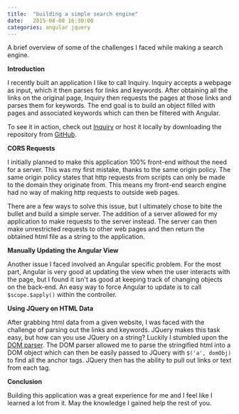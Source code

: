 ```yaml
---
title:  "building a simple search engine"
date:   2015-08-08 16:30:00
categories: angular jquery
---
```


A brief overview of some of the challenges I faced while making a search engine.


**Introduction**

I recently built an application I like to call Inquiry. Inquiry accepts a webpage as input,
which it then parses for links and keywords. After obtaining all the links on the original page, 
Inquiry then requests the pages at those links and parses them for keywords. The end goal is to
build an object filled with pages and associated keywords which can then be filtered with
Angular.

To see it in action, check out [Inquiry](http://inquiry-search.heroku.com) or host it locally by
downloading the repository from [GitHub](https://github.com/yakomaru/inquiry).

**CORS Requests**

I initially planned to make this application 100% front-end without the need for a server. This 
was my first mistake, thanks to the same origin policy. The same origin policy states that
http requests from scripts can only be made to the domain they originate from. This means my
front-end search engine had no way of making http requests to outside web pages.

There are a few ways to solve this issue, but I ultimately chose to bite the bullet and build
a simple server. The addition of a server allowed for my application to make requests to the server 
instead. The server can then make unrestricted requests to other web pages and then return the 
obtained html file as a string to the application.

**Manually Updating the Angular View**

Another issue I faced involved an Angular specific problem. For the most part, Angular is very
good at updating the view when the user interacts with the page, but I found it isn't as good
at keeping track of changing objects on the back-end. An easy way to force Angular to update
is to call `$scope.$apply()` within the controller.

**Using JQuery on HTML Data**

After grabbing html data from a given website, I was faced with the challenge of parsing out
the links and keywords. JQuery makes this task easy, but how can you use JQuery on a string? 
Luckily I stumbled upon the [DOM parser](https://developer.mozilla.org/en-US/docs/Web/API/DOMParser). 
The DOM parser allowed me to parse the stringified html into a DOM object which can then be 
easily passed to JQuery with `$('a', domObj)` to find all the anchor tags. JQuery then has the ability 
to pull out links or text from each tag.

**Conclusion**

Building this application was a great experience for me and I feel like I learned a lot from it.
May the knowledge I gained help the rest of you.
